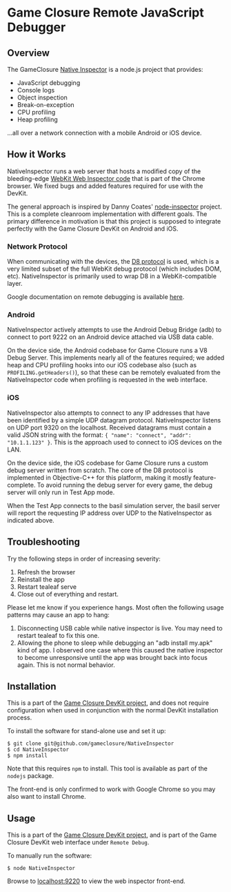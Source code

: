 # Game Closure Remote JavaScript Debugger

## Overview

The GameClosure [Native Inspector](http://github.com/gameclosure/NativeInspector) is a node.js project that provides:

+ JavaScript debugging
+ Console logs
+ Object inspection
+ Break-on-exception
+ CPU profiling
+ Heap profiling

…all over a network connection with a mobile Android or iOS device.

## How it Works

NativeInspector runs a web server that hosts a modified copy of the bleeding-edge [WebKit Web Inspector code](http://svn.webkit.org/repository/webkit/trunk/Source/WebCore/inspector/front-end/) that is part of the Chrome browser.  We fixed bugs and added features required for use with the DevKit.

The general approach is inspired by Danny Coates' [node-inspector](https://github.com/dannycoates/node-inspector) project.  This is a complete cleanroom implementation with different goals.  The primary difference in motivation is that this project is supposed to integrate perfectly with the Game Closure DevKit on Android and iOS.

### Network Protocol

When communicating with the devices, the [D8 protocol](http://code.google.com/p/v8/wiki/DebuggerProtocol) is used, which is a very limited subset of the full WebKit debug protocol (which includes DOM, etc). NativeInspector is primarily used to wrap D8 in a WebKit-compatible layer.

Google documentation on remote debugging is available [here](https://developers.google.com/chrome-developer-tools/docs/remote-debugging#protocol).

### Android

NativeInspector actively attempts to use the Android Debug Bridge (adb) to connect to port 9222 on an Android device attached via USB data cable.

On the device side, the Android codebase for Game Closure runs a V8 Debug Server.  This implements nearly all of the features required; we added heap and CPU profiling hooks into our iOS codebase also (such as `PROFILING.getHeaders()`), so that these can be remotely evaluated from the NativeInspector code when profiling is requested in the web interface.

### iOS

NativeInspector also attempts to connect to any IP addresses that have been identified by a simple UDP datagram protocol.  NativeInspector listens on UDP port 9320 on the localhost.  Received datagrams must contain a valid JSON string with the format: `{ "name": "connect", "addr": "10.1.1.123" }`.  This is the approach used to connect to iOS devices on the LAN.

On the device side, the iOS codebase for Game Closure runs a custom debug server written from scratch.  The core of the D8 protocol is implemented in Objective-C++ for this platform, making it mostly feature-complete.  To avoid running the debug server for every game, the debug server will only run in Test App mode.

When the Test App connects to the basil simulation server, the basil server will report the requesting IP address over UDP to the NativeInspector as indicated above.

## Troubleshooting

Try the following steps in order of increasing severity:

1. Refresh the browser
2. Reinstall the app
3. Restart tealeaf serve
4. Close out of everything and restart.

Please let me know if you experience hangs. Most often the following usage patterns may cause an app to hang:

1. Disconnecting USB cable while native inspector is live. You may need to restart tealeaf to fix this one.
2. Allowing the phone to sleep while debugging an "adb install my.apk" kind of app. I observed one case where this caused the native inspector to become unresponsive until the app was brought back into focus again. This is not normal behavior.

## Installation

This is a part of the [Game Closure DevKit project](http://docs.gameclosure.com), and does not require configuration when used in conjunction with the normal DevKit installation process.

To install the software for stand-alone use and set it up:

~~~
$ git clone git@github.com/gameclosure/NativeInspector
$ cd NativeInspector
$ npm install
~~~

Note that this requires `npm` to install.  This tool is available as part of the `nodejs` package.

The front-end is only confirmed to work with Google Chrome so you may also want to install Chrome.

## Usage

This is a part of the [Game Closure DevKit project](http://docs.gameclosure.com), and is part of the Game Closure DevKit web interface under `Remote Debug`.

To manually run the software:

~~~
$ node NativeInspector
~~~

Browse to [localhost:9220](http://localhost:9220) to view the web inspector front-end.
